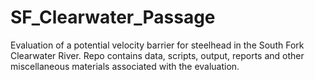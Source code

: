 # SF_Clearwater_Passage
Evaluation of a potential velocity barrier for steelhead in the South Fork Clearwater River. Repo contains data, scripts, output, reports and other miscellaneous materials associated with the evaluation.
